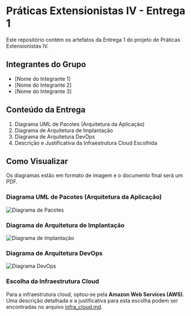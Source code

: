 # Práticas Extensionistas IV - Entrega 1

Este repositório contém os artefatos da Entrega 1 do projeto de Práticas Extensionistas IV.

## Integrantes do Grupo

- [Nome do Integrante 1]
- [Nome do Integrante 2]
- [Nome do Integrante 3]

## Conteúdo da Entrega

1. Diagrama UML de Pacotes (Arquitetura da Aplicação)
2. Diagrama de Arquitetura de Implantação
3. Diagrama de Arquitetura DevOps
4. Descrição e Justificativa da Infraestrutura Cloud Escolhida

## Como Visualizar

Os diagramas estão em formato de imagem e o documento final será um PDF.



### Diagrama UML de Pacotes (Arquitetura da Aplicação)

![Diagrama de Pacotes](https://private-us-east-1.manuscdn.com/sessionFile/7bXsaww3YpVysbNPMpUvGu/sandbox/SghKmoJvNC2MH20TE0SwMS-images_1759686210194_na1fn_L2hvbWUvdWJ1bnR1L1ByYXRpY2FzRXh0ZW5zaW9uaXN0YXNJVi9kaWFncmFtYV9wYWNvdGVz.png?Policy=eyJTdGF0ZW1lbnQiOlt7IlJlc291cmNlIjoiaHR0cHM6Ly9wcml2YXRlLXVzLWVhc3QtMS5tYW51c2Nkbi5jb20vc2Vzc2lvbkZpbGUvN2JYc2F3dzNZcFZ5c2JOUE1wVXZHdS9zYW5kYm94L1NnaEttb0p2TkMyTUgyMFRFMFN3TVMtaW1hZ2VzXzE3NTk2ODYyMTAxOTRfbmExZm5fTDJodmJXVXZkV0oxYm5SMUwxQnlZWFJwWTJGelJYaDBaVzV6YVc5dWFYTjBZWE5KVmk5a2FXRm5jbUZ0WVY5d1lXTnZkR1Z6LnBuZyIsIkNvbmRpdGlvbiI6eyJEYXRlTGVzc1RoYW4iOnsiQVdTOkVwb2NoVGltZSI6MTc5ODc2MTYwMH19fV19&Key-Pair-Id=K2HSFNDJXOU9YS&Signature=bX3y3LWv1CcZqfuG5xvmW5b0sQkAWvDJesyNcHK~N7arEs4gA~qjsX02JEM~C0UJ4MbxtBvhPIAsrmWqINFxnuAO8KlDPclbXQbiaDVK4YfECxOU5ie04lrxPD2-dTGT3R95LF8w4ANo8GxhUNmkM8GOjQQK52rWA1up27njY10VYEkQa--o2FiIdGYeCWCaO4i7Rg3lq~Gn9CfHj97OLBlHxA9vJfIDq0ACy~eXjeF9fCB89wlrQCT8KQP0Flqc9v1Cm36nz6zov0QYqSKKaS0cKOE80gbu99GT-N0HVKT94Qb8fQABCzARa~~J-6ONkn5thVQI5nIO29B-qhcLkg__)



### Diagrama de Arquitetura de Implantação

![Diagrama de Implantação](https://private-us-east-1.manuscdn.com/sessionFile/7bXsaww3YpVysbNPMpUvGu/sandbox/SghKmoJvNC2MH20TE0SwMS-images_1759686210195_na1fn_L2hvbWUvdWJ1bnR1L1ByYXRpY2FzRXh0ZW5zaW9uaXN0YXNJVi9kaWFncmFtYV9pbXBsYW50YWNhbw.png?Policy=eyJTdGF0ZW1lbnQiOlt7IlJlc291cmNlIjoiaHR0cHM6Ly9wcml2YXRlLXVzLWVhc3QtMS5tYW51c2Nkbi5jb20vc2Vzc2lvbkZpbGUvN2JYc2F3dzNZcFZ5c2JOUE1wVXZHdS9zYW5kYm94L1NnaEttb0p2TkMyTUgyMFRFMFN3TVMtaW1hZ2VzXzE3NTk2ODYyMTAxOTVfbmExZm5fTDJodmJXVXZkV0oxYm5SMUwxQnlZWFJwWTJGelJYaDBaVzV6YVc5dWFYTjBZWE5KVmk5a2FXRm5jbUZ0WVY5cGJYQnNZVzUwWVdOaGJ3LnBuZyIsIkNvbmRpdGlvbiI6eyJEYXRlTGVzc1RoYW4iOnsiQVdTOkVwb2NoVGltZSI6MTc5ODc2MTYwMH19fV19&Key-Pair-Id=K2HSFNDJXOU9YS&Signature=WaIuocQcp2mhfmUadlSRXANZW~4w3200q18nz15TD0NRyKy8DRHMJYWrJTWTpaEBbPMT2IJkhZtdS90k-PawK5hj-J8pulZWE2FbqEoNu-TITmiYRpcip~2uk1DTL~i-sbGFPZEysPduCNBWsPOw2x2btNdmlDVjyJtjYNDrEGNHI-Qy8-WipCfPtz0SlRbtq3VloOJTmiU-VFxnygkA~yp6OIQjidh89Lk~ZDF-xI3TqcEUx~hvLSKyqSvL4D3WtrpakEwoGrBxkHrH96BLgSM6XFD4s7ZRnz-VVZ5n5rPnQXx4~Z78GC8L3FfPegFVODw2zWkpcZ9XAYbbjgSC4w__)



### Diagrama de Arquitetura DevOps

![Diagrama DevOps](https://private-us-east-1.manuscdn.com/sessionFile/7bXsaww3YpVysbNPMpUvGu/sandbox/SghKmoJvNC2MH20TE0SwMS-images_1759686210196_na1fn_L2hvbWUvdWJ1bnR1L1ByYXRpY2FzRXh0ZW5zaW9uaXN0YXNJVi9kaWFncmFtYV9kZXZvcHM.png?Policy=eyJTdGF0ZW1lbnQiOlt7IlJlc291cmNlIjoiaHR0cHM6Ly9wcml2YXRlLXVzLWVhc3QtMS5tYW51c2Nkbi5jb20vc2Vzc2lvbkZpbGUvN2JYc2F3dzNZcFZ5c2JOUE1wVXZHdS9zYW5kYm94L1NnaEttb0p2TkMyTUgyMFRFMFN3TVMtaW1hZ2VzXzE3NTk2ODYyMTAxOTZfbmExZm5fTDJodmJXVXZkV0oxYm5SMUwxQnlZWFJwWTJGelJYaDBaVzV6YVc5dWFYTjBZWE5KVmk5a2FXRm5jbUZ0WVY5a1pYWnZjSE0ucG5nIiwiQ29uZGl0aW9uIjp7IkRhdGVMZXNzVGhhbiI6eyJBV1M6RXBvY2hUaW1lIjoxNzk4NzYxNjAwfX19XX0_&Key-Pair-Id=K2HSFNDJXOU9YS&Signature=j4Yqhpw3s7-jvz3oRyikIAxHfK5B6Ep2q3uKGu-s9BeFNqu~CjxT0TdxiLj3jtEuIxYX9q-oa-QtwPC2BUNy9OC4hyE-6SOqSPPUruli3-IevY2JCRmnuZJYgukTBNqPyshGrc06KIv87tXFhqEAhbILTvhKSvOzgRp4aq~YftNwgqV1GVyG8N5T7X-FNu3OQHgyhpMOfngteumwZXGbnbyZebxy~xfpwhXqPp0EpWr1YifC0gOFSXt5E3IRT83BlVDTo3wiGV8EisJLY9RwftdKw2l6SJ8X2~a-Mdl-cjbuMnTBGBz~f28Qwz4Oa~RQcPhGfjbJ0-hhs6H-sA838g__)



### Escolha da Infraestrutura Cloud

Para a infraestrutura cloud, optou-se pela **Amazon Web Services (AWS)**. Uma descrição detalhada e a justificativa para esta escolha podem ser encontradas no arquivo [infra_cloud.md](infra_cloud.md).

